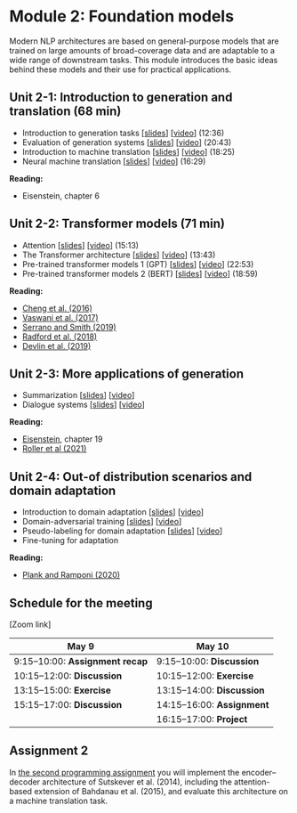 # Module 2: Foundation models

Modern NLP architectures are based on general-purpose models that are trained on large amounts of broad-coverage data and are adaptable to a wide range of downstream tasks. This module introduces the basic ideas behind these models and their use for practical applications.

## Unit 2-1: Introduction to generation and translation (68 min)

* Introduction to generation tasks [[slides](slides/slides-211.pdf)] [[video](https://youtu.be/rQgA09R8kSM)] (12:36)
* Evaluation of generation systems [[slides](slides/slides-212.pdf)] [[video](https://youtu.be/pJHmKn2FDRY)] (20:43)
* Introduction to machine translation [[slides](slides/slides-213.pdf)] [[video](https://youtu.be/P5KMKApthuM)] (18:25)
* Neural machine translation [[slides](slides/slides-214.pdf)] [[video](https://youtu.be/BqKbbygwsVc)] (16:29)

**Reading:**

* Eisenstein, chapter 6

## Unit 2-2: Transformer models (71 min)

* Attention [[slides](slides/slides-221.pdf)] [[video](https://youtu.be/HHUR6VX5CeU)] (15:13)
* The Transformer architecture [[slides](slides/slides-222.pdf)] [[video](https://youtu.be/dSd0-RFZLnk)] (13:43)
* Pre-trained transformer models 1 (GPT) [[slides](slides/slides-223.pdf)] [[video](https://youtu.be/9QE1bQTSbx8)] (22:53)
* Pre-trained transformer models 2 (BERT) [[slides](slides/slides-224.pdf)] [[video](https://youtu.be/JeY6N1012Sg)] (18:59)

**Reading:**

* [Cheng et al. (2016)](https://www.aclweb.org/anthology/D16-1053/)
* [Vaswani et al. (2017)](https://papers.nips.cc/paper/7181-attention-is-all-you-need.pdf)
* [Serrano and Smith (2019)](https://www.aclweb.org/anthology/D18-1216/)
* [Radford et al. (2018)](https://s3-us-west-2.amazonaws.com/openai-assets/research-covers/language-unsupervised/language_understanding_paper.pdf)
* [Devlin et al. (2019)](dx.doi.org/10.18653/v1/N19-1423)

## Unit 2-3: More applications of generation

* Summarization [[slides](http://www.cse.chalmers.se/~richajo/dat450/lectures/l12/l12_1.pdf)] [[video](https://youtu.be/EUJlrdJhBJg)]
* Dialogue systems [[slides](slides/slides-2022-232.pdf)] [[video](https://youtu.be/jWkQLVN3ixI)]

**Reading:**
* [Eisenstein](https://github.com/jacobeisenstein/gt-nlp-class/blob/master/notes/eisenstein-nlp-notes.pdf), chapter 19
* [Roller et al (2021)](https://aclanthology.org/2021.eacl-main.24/)

## Unit 2-4: Out-of distribution scenarios and domain adaptation

* Introduction to domain adaptation [[slides](http://www.cse.chalmers.se/~richajo/dat450/lectures/l13/l13_1.pdf)] [[video](https://youtu.be/C-Liu_qvavY)]
* Domain-adversarial training [[slides](http://www.cse.chalmers.se/~richajo/dat450/lectures/l13/l13_2.pdf)] [[video](https://youtu.be/Ei9JY06nepo)]
* Pseudo-labeling for domain adaptation [[slides](http://www.cse.chalmers.se/~richajo/dat450/lectures/l13/l13_3.pdf)] [[video](https://youtu.be/us7l7xvGQ-U)]
* Fine-tuning for adaptation

**Reading:**
* [Plank and Ramponi (2020)](https://aclanthology.org/2020.coling-main.603/)

## Schedule for the meeting

[Zoom link]

| May 9    | May 10   |
|------------|-----------|
|9:15&ndash;10:00: **Assignment recap**  |9:15&ndash;10:00:  **Discussion** |
|10:15&ndash;12:00: **Discussion**   |10:15&ndash;12:00: **Exercise**   |
|13:15&ndash;15:00: **Exercise**     |13:15&ndash;14:00: **Discussion** |
|15:15&ndash;17:00: **Discussion**   |14:15&ndash;16:00: **Assignment** |
|                                    |16:15&ndash;17:00: **Project**    |

## Assignment 2

In [the second programming assignment](assignment2/) you will implement the encoder–decoder architecture of Sutskever et al. (2014), including the attention-based extension of Bahdanau et al. (2015), and evaluate this architecture on a machine translation task.
